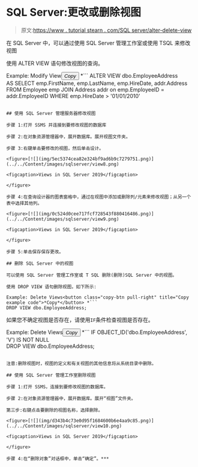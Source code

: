 # SQL Server:更改或删除视图

> 原文:[https://www . tutorial stearn . com/SQL server/alter-delete-view](https://www.tutorialsteacher.com/sqlserver/alter-delete-views)

在 SQL Server 中，可以通过使用 SQL Server 管理工作室或使用 TSQL 来修改视图

使用 ALTER VIEW 语句修改视图的查询。

Example: Modify View<button class="copy-btn pull-right" title="Copy example code">*Copy*</button> *```
ALTER VIEW dbo.EmployeeAddress  
AS 
    SELECT emp.FirstName, emp.LastName, emp.HireDate, addr.Address 
    FROM Employee emp JOIN Address addr 
    on emp.EmployeeID = addr.EmployeeID
    WHERE emp.HireDate > '01/01/2010' 
```

## 使用 SQL Server 管理服务器修改视图

步骤 1:打开 SSMS 并连接到要修改视图的数据库

步骤 2:在对象资源管理器中，展开数据库。展开视图文件夹。

步骤 3:右键单击要修改的视图，然后单击设计。

<figure>[![](img/5ec5374cea82e324bf9ad6b9c7279751.png)](../../Content/images/sqlserver/view8.png)

<figcaption>Views in SQL Server 2019</figcaption>

</figure>

步骤 4:在查询设计器的图表窗格中，通过在视图中添加或删除列/元素来修改视图；从另一个表中选择其他列。

<figure>[![](img/0c524d0cee717fcf728543f880416486.png)](../../Content/images/sqlserver/view9.png)

<figcaption>Views in SQL Server 2019</figcaption>

</figure>

步骤 5:单击保存保存更改。

## 删除 SQL Server 中的视图

可以使用 SQL Server 管理工作室或 T SQL 删除(删除)SQL Server 中的视图。

使用 DROP VIEW 语句删除视图，如下所示:

Example: Delete Views<button class="copy-btn pull-right" title="Copy example code">*Copy*</button> *```
DROP VIEW dbo.EmployeeAddress; 
```

如果您不确定视图是否存在，请使用`IF`条件检查视图是否存在。

Example: Delete Views<button class="copy-btn pull-right" title="Copy example code">*Copy*</button> *```
IF OBJECT_ID('dbo.EmployeeAddress', 'V') IS NOT NULL  
    DROP VIEW dbo.EmployeeAddress; 
```

注意:删除视图时，视图的定义和有关视图的其他信息将从系统目录中删除。

## 使用 SQL Server 管理工作室删除视图

步骤 1:打开 SSMS，连接到要修改视图的数据库。

步骤 2:在对象资源管理器中，展开数据库。展开“视图”文件夹。

第三步:右键点击要删除的视图名称，选择删除。

<figure>[![](img/d343b4c73e0d95f1684600b6e4aa9c85.png)](../../Content/images/sqlserver/view10.png)

<figcaption>Views in SQL Server 2019</figcaption>

</figure>

步骤 4:在“删除对象”对话框中，单击“确定”。***
